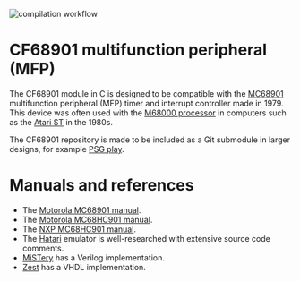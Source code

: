 ![compilation workflow](https://github.com/frno7/cf68901/actions/workflows/compilation.yml/badge.svg)

# CF68901 multifunction peripheral (MFP)

The CF68901 module in C is designed to be compatible with the [MC68901]
multifunction peripheral (MFP) timer and interrupt controller made in 1979.
This device was often used with the [M68000 processor] in computers such as
the [Atari ST] in the 1980s.

The CF68901 repository is made to be included as a Git submodule in larger
designs, for example [PSG play](https://github.com/frno7/psgplay).

# Manuals and references

- The [Motorola MC68901 manual].
- The [Motorola MC68HC901 manual].
- The [NXP MC68HC901 manual].
- The [Hatari] emulator is well-researched with extensive source code comments.
- [MiSTery] has a Verilog implementation.
- [Zest] has a VHDL implementation.

[MC68901]: https://www.nxp.com/products/no-longer-manufactured/mc68hc901-multi-function-peripheral:MC68901
[M68000 processor]: https://en.wikipedia.org/wiki/Motorola_68000
[Atari ST]: https://en.wikipedia.org/wiki/Atari_ST

[Motorola MC68901 manual]: https://archive.org/details/Motorola_MC68901_MFP_undated
[Motorola MC68HC901 manual]: https://sca.uwaterloo.ca/coldfire/specs/HC901UM.pdf
[NXP MC68HC901 manual]: https://www.nxp.com/docs/en/reference-manual/MC68901UM.pdf

[Hatari]: https://github.com/hatari/hatari
[MiSTery]: https://github.com/gyurco/MiSTery
[Zest]: https://github.com/zerkman/zest
